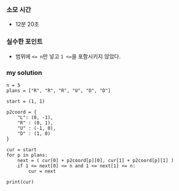 ### 소모 시간
- 12분 20초

### 실수한 포인트
- 범위에 `<= n`만 넣고 `1 <=`을 포함시키지 않았다.

### my solution
```
n = 5
plans = ["R", "R", "R", "U", "D", "D"]

start = (1, 1)

p2coord = {
    "L": (0, -1),
    "R" : (0, 1),
    "U" : (-1, 0),
    "D" : (1, 0)
}

cur = start
for p in plans:
    next = ( cur[0] + p2coord[p][0], cur[1] + p2coord[p][1] )
    if 1 <= next[0] <= n and 1 <= next[1] <= n:
        cur = next

print(cur)
```